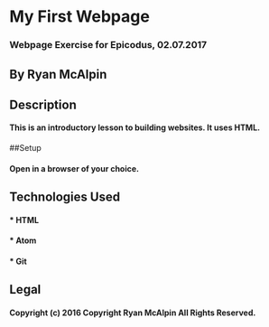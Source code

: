 # My First Webpage
### Webpage Exercise for Epicodus, 02.07.2017
## By Ryan McAlpin
## Description
#### This is an introductory lesson to building websites. It uses HTML.
##Setup
#### Open in a browser of your choice.
## Technologies Used
#### * HTML
#### * Atom
#### * Git
## Legal
#### Copyright (c) 2016 Copyright Ryan McAlpin All Rights Reserved.
